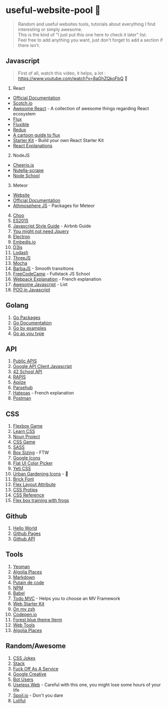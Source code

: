# useful-website-pool 🌊

> Random and useful websites tools, tutorials about everything I find interesting or simply awesome.  
This is the kind of "I just put this one here to check it later" list.  
Feel free to add anything you want, just don't forget to add a section if there isn't.  

## Javascript

> First of all, watch this video, it helps, a lot : https://www.youtube.com/watch?v=8aGhZQkoFbQ 🙌

1. React  
  * [Official Documentation](https://facebook.github.io/react/docs/getting-started.html)  
  * [Scotch.io](https://scotch.io/tutorials/learning-react-getting-started-and-concepts)  
  * [Awesome React](https://github.com/enaqx/awesome-react) - A collection of awesome things regarding React ecosystem   
  * [Flux](https://facebook.github.io/flux/)
  * [Fluxible](http://fluxible.io/api/components.html)  
  * [Redux](http://redux.js.org/)
  * [A cartoon guide to flux](https://code-cartoons.com/a-cartoon-guide-to-flux-6157355ab207#.mka2j2u6r)  
  * [Starter Kit](http://andrewhfarmer.com/build-your-own-starter/#0-intro) - Build your own React Starter Kit  
  * [React Explanations](http://putaindecode.io/en/articles/js/react/)  
2. NodeJS
 * [Cheerio.js](https://github.com/cheeriojs/cheerio)  
 * [Nutella-scrape](https://github.com/karissa/nutella-scrape)  
 * [Node School](http://nodeschool.io/)  
3. Meteor  
 * [Website](https://www.meteor.com/)  
 * [Official Documentation](https://docs.meteor.com/)  
 * [Athmosphere JS](https://atmospherejs.com/) - Packages for Meteor  
4. [Choo](https://github.com/yoshuawuyts/choo)  
5. [ES2015](https://babeljs.io/blog/2015/06/07/react-on-es6-plus)  
6. [Javascript Style Guide](https://github.com/airbnb/javascript) - Airbnb Guide
7. [You might not need Jquery](http://youmightnotneedjquery.com/)   
8. [Electron](https://github.com/electron/electron)
9. [Embedjs.io](https://embedjs.readme.io/)  
10. [D3js](https://d3js.org/)
11. [Lodash](https://github.com/lodash/lodash)  
12. [ThreeJS](https://github.com/mrdoob/three.js/)  
13. [Mocha](https://github.com/mochajs/mocha)  
14. [BarbaJS](https://github.com/luruke/barba.js) - Smooth transitions
15. [FreeCodeCamp](https://www.freecodecamp.com/) - Fullstack JS School
16. [Webpack Explanation](http://putaindecode.io/fr/articles/js/webpack/) - French explanation  
17. [Awesome Javascript](https://github.com/sorrycc/awesome-javascript) - List  
18. [POO in Javascript](http://javascriptissexy.com/oop-in-javascript-what-you-need-to-know/)  

## Golang

1. [Go Packages](https://go.libhunt.com/)  
2. [Go Documentation](https://golang.org/doc/)  
3. [Go by examples](https://gobyexample.com/)
4. [Go as you type](https://text.sourcegraph.com/code-usage-examples-in-your-editor-as-you-type-f7fc89d894dd#.7mnv699cx)

## API

1. [Public APIS](https://github.com/toddmotto/public-apis)  
2. [Google API Client Javascript](https://developers.google.com/api-client-library/javascript/start/start-js)  
3. [42 School API](https://api.intra.42.fr/)  
4. [RAPIS](https://github.com/lambda2/rapis)  
5. [Apiize](https://github.com/lambda2/apiize)  
6. [Parsehub](https://www.parsehub.com/)  
7. [Hateoas](http://putaindecode.io/fr/articles/api/hateoas/) - French explanation  
8. [Postman](https://www.getpostman.com/)


## CSS

1. [Flexbox Game](https://preview.webflow.com/preview/flexbox-game?preview=d1a26b027c4803817087a91c651e321f&m=1)  
2. [Learn CSS](http://learnlayout.com/)  
3. [Noun Project](https://thenounproject.com/)
4. [CSS Game](http://flukeout.github.io/#)  
5. [SASS](http://sass-lang.com/guide)  
6. [Box Sizing](http://www.paulirish.com/2012/box-sizing-border-box-ftw/) - FTW  
7. [Google Icons](https://design.google.com/icons/)  
8. [Flat UI Color Picker](http://www.flatuicolorpicker.com/)  
9. [Yeti CSS](http://yeticss.com/)  
10. [Urban Gardening Icons](http://tympanus.net/codrops/2016/06/03/freebie-urban-gardening-icons/) - 🌿
11. [Brick Font](http://brick.im/fonts/)  
12. [Flex Layout Attribute](http://progressivered.com/fla/?d=0&v=1&h=1&s=0&i=000&a=000#playground)  
13. [CSS Protips](https://github.com/AllThingsSmitty/css-protips)  
14. [CSS Reference](http://tympanus.net/codrops/css_reference) 
15. [Flex box training with frogs](http://flexboxfroggy.com/)   

## Github

1. [Hello World](https://guides.github.com/activities/hello-world/)  
2. [Github Pages](https://pages.github.com/)  
3. [Github API](https://developer.github.com/v3/)  

## Tools  

1. [Yeoman](http://yeoman.io/)  
2. [Algolia Places](https://community.algolia.com/places/)  
3. [Markdown](https://github.com/adam-p/markdown-here/wiki/Markdown-Cheatsheet)  
4. [Putain de code](http://putaindecode.io/)  
5. [NPM](https://www.npmjs.com)  
6. [Babel](https://github.com/babel/babel) 
7. [Todo MVC](http://todomvc.com/) - Helps you to choose an MV Framework  
8. [Web Starter Kit](https://github.com/google/web-starter-kit)  
9. [On my zsh](https://github.com/robbyrussell/oh-my-zsh)  
10. [Codepen.io](http://codepen.io/)  
11. [Forest blue theme Iterm](https://github.com/olkinn/forest-blue-iTerm)  
12. [Web Tools](https://github.com/lvwzhen/tools)  
13. [Algolia Places](https://github.com/algolia/places/)  

## Random/Awesome

1. [CSS Jokes](http://saijogeorge.com/css-puns/)
2. [Stack](http://stackshare.io/stacks)  
3. [Fuck Off As A Service](https://github.com/tomdionysus/foaas)  
4. [Google Creative](http://googlecreativelab.github.io/anypixel/)  
5. [Bot Users](https://api.slack.com/bot-users)  
6. [Useless Web](https://github.com/Kadaaran/useful-website-pool) - Careful with this one, you might lose some hours of your life  
7. [Spoil.io](https://spoiled.io/) - Don't you dare 
8. [Loliful](https://app.loliful.io/)


